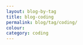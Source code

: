 ```yaml
---
layout: blog-by-tag
title: blog-coding
permalink: blog/tag/coding/
colour:
category: coding
---
```


